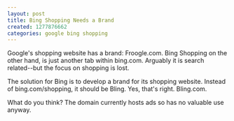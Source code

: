 ```yaml
---
layout: post
title: Bing Shopping Needs a Brand
created: 1277876662
categories: google bing shopping
---
```

Google's shopping website has a brand: Froogle.com. Bing Shopping on the other hand, is just another tab within bing.com. Arguably it is search related--but the focus on shopping is lost.

The solution for Bing is to develop a brand for its shopping website. Instead of bing.com/shopping, it should be Bling. Yes, that's right. Bling.com.

What do you think? The domain currently hosts ads so has no valuable use anyway.
